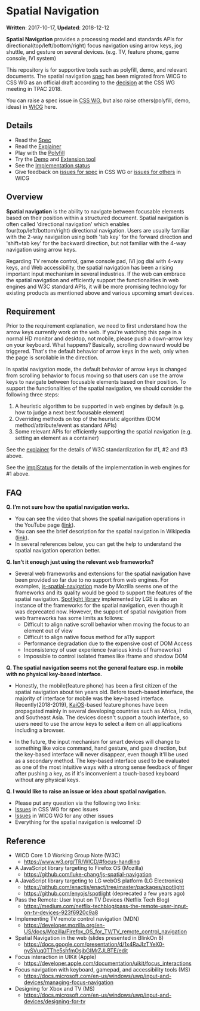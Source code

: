 # Spatial Navigation

**Written**: 2017-10-17, **Updated**: 2018-12-12

**Spatial Navigation** provides a processing model and standards APIs for directional(top/left/bottom/right) focus navigation using arrow keys, jog shuttle, and gesture on several devices. (e.g. TV, feature phone, game console, IVI system)

This repository is for supportive tools such as polyfill, demo, and relevant documents. The spatial navigation [spec](https://drafts.csswg.org/css-nav-1/) has been migrated from WICG to CSS WG as an official draft according to the [decision](https://www.w3.org/2018/10/23-css-minutes.html#item01) at the CSS WG meeting in TPAC 2018.

You can raise a spec issue in [CSS WG](https://github.com/w3c/csswg-drafts/labels/css-nav-1), but also raise others(polyfill, demo, ideas) in [WICG](https://github.com/WICG/spatial-navigation/issues) here.

## Details
* Read the [Spec](https://drafts.csswg.org/css-nav-1/)
* Read the [Explainer](https://drafts.csswg.org/css-nav-1/explainer)
* Play with the [Polyfill](polyfill/README.md)
* Try the [Demo](https://wicg.github.io/spatial-navigation/demo/) and [Extension tool]()
* See the [Implementation status](implStatus.md)
* Give feedback on [issues for spec](https://github.com/w3c/csswg-drafts/labels/css-nav-1) in CSS WG or [issues for others](https://github.com/WICG/spatial-navigation/issues) in WICG

## Overview
**Spatial navigation** is the ability to navigate between focusable elements based on their position within a structured document. Spatial navigation is often called 'directional navigation' which enables four(top/left/bottom/right) directional navigation. Users are usually familiar with the 2-way navigation using both 'tab key' for the forward direction and 'shift+tab key' for the backward direction, but not familiar with the 4-way navigation using arrow keys.

Regarding TV remote control, game console pad, IVI jog dial with 4-way keys, and Web accessibility, the spatial navigation has been a rising important input mechanism in several industries. If the web can embrace the spatial navigation and efficiently support the functionalities in web engines and W3C standard APIs, it will be more promising technology for existing products as mentioned above and various upcoming smart devices.

## Requirement
Prior to the requirement explanation, we need to first understand how the arrow keys currently work on the web. If you're watching this page in a normal HD monitor and desktop, not mobile, please push a down-arrow key on your keyboard. What happens? Basically, scrolling downward would be triggered. That's the default behavior of arrow keys in the web, only when the page is scrollable in the direction.

In spatial navigation mode, the default behavior of arrow keys is changed from scrolling behavior to focus moving so that users can use the arrow keys to navigate between focusable elements based on their position. To support the functionalities of the spatial navigation, we should consider the following three steps:
1. A heuristic algorithm to be supported in web engines by default (e.g. how to judge a next best focusable element)
2. Overriding methods on top of the heuristic algorithm (DOM method/attribute/event as standard APIs)
3. Some relevant APIs for efficiently supporting the spatial navigation (e.g. setting an element as a container)

See the [explainer](https://drafts.csswg.org/css-nav-1/explainer) for the details of W3C standardization for #1, #2 and #3 above.

See the [implStatus](implStatus.md) for the details of the implementation in web engines for #1 above.

## FAQ
**Q. I’m not sure how the spatial navigation works.**
- You can see the video that shows the spatial navigation operations in the YouTube page ([link](https://www.youtube.com/watch?v=TzDtcX9urUg)).
- You can see the brief description for the spatial navigation in Wikipedia ([link](https://en.wikipedia.org/wiki/Spatial_navigation)).
- In several references below, you can get the help to understand the spatial navigation operation better.

**Q. Isn’t it enough just using the relevant web frameworks?**
- Several web frameworks and extensions for the spatial navigation have been provided so far due to no support from web engines. For examples, [js-spatial-navigation](https://github.com/luke-chang/js-spatial-navigation) made by Mozilla seems one of the frameworks and its quality would be good to support the features of the spatial navigation. [Spotlight library](https://github.com/enyojs/spotlight) implemented by LGE is also an instance of the frameworks for the spatial navigation, even though it was deprecated now. However, the support of spatial navigation from web frameworks has some limits as follows:
  - Difficult to align native scroll behavior when moving the focus to an element out of view
  - Difficult to align native focus method for a11y support
  - Performance degradation due to the expensive cost of DOM Access
  - Inconsistency of user experience (various kinds of frameworks)
  - Impossible to control isolated frames like iframe and shadow DOM

**Q. The spatial navigation seems not the general feature esp. in mobile with no physical key-based interface.**
- Honestly, the mobile(feature phone) has been a first citizen of the spatial navigation about ten years old. Before touch-based interface, the majority of interface for mobile was the key-based interface. Recently(2018-2019), [KaiOS](https://www.kaiostech.com/)-based feature phones have been propagated mainly in several developing countries such as Africa, India, and Southeast Asia. The devices doesn't support a touch interface, so users need to use the arrow keys to select a item on all applications including a browser.

- In the future, the input mechanism for smart devices will change to something like voice command, hand gesture, and gaze direction, but the key-based interface will never disappear, even though it'll be used as a secondary method. The key-based interface used to be evaluated as one of the most intuitive ways with a strong sense feedback of finger after pushing a key, as if it's inconvenient a touch-based keyboard without any physical keys.

**Q. I would like to raise an issue or idea about spatial navigation.**
- Please put any question via the following two links:
- [Issues](https://github.com/w3c/csswg-drafts/labels/css-nav-1) in CSS WG for spec issues
- [Issues](https://github.com/WICG/spatial-navigation/issues) in WICG WG for any other issues
- Everything for the spatial navigation is welcome! :D

## Reference
- WICD Core 1.0 Working Group Note (W3C)
  - https://www.w3.org/TR/WICD/#focus-handling
- A JavaScript library targeting to Firefox OS (Mozilla)
  - https://github.com/luke-chang/js-spatial-navigation
- A JavaScript library targeting to LG webOS platform (LG Electronics)
  - https://github.com/enactjs/enact/tree/master/packages/spotlight
  - https://github.com/enyojs/spotlight (deprecated a few years ago)
- Pass the Remote: User Input on TV Devices (Netflix Tech Blog)
  - https://medium.com/netflix-techblog/pass-the-remote-user-input-on-tv-devices-923f6920c9a8
- Implementing TV remote control navigation (MDN)
  - https://developer.mozilla.org/en-US/docs/Mozilla/Firefox_OS_for_TV/TV_remote_control_navigation
- Spatial Navigation in the web (slides presented in BlinkOn 8)
  - https://docs.google.com/presentation/d/1x4RaJIzTYeX0-nySVuq0TThe5shfmOsjbGIMrZJLBTE/edit
- Focus interaction in UIKit (Apple)
  - https://developer.apple.com/documentation/uikit/focus_interactions
- Focus navigation with keyboard, gamepad, and accessibility tools (MS)
  - https://docs.microsoft.com/en-us/windows/uwp/input-and-devices/managing-focus-navigation
- Designing for Xbox and TV (MS)
  - https://docs.microsoft.com/en-us/windows/uwp/input-and-devices/designing-for-tv
